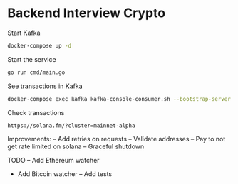 # Backend Interview Crypto

Start Kafka
```bash
docker-compose up -d
```

Start the service
```bash
go run cmd/main.go
```

See transactions in Kafka
```bash
docker-compose exec kafka kafka-console-consumer.sh --bootstrap-server localhost:9092 --topic transactions --from-beginning
```

Check transactions
```
https://solana.fm/?cluster=mainnet-alpha
```

Improvements:
– Add retries on requests 
– Validate addresses
– Pay to not get rate limited on solana
– Graceful shutdown


TODO
– Add Ethereum watcher
- Add Bitcoin watcher
– Add tests
